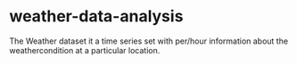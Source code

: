# weather-data-analysis
The Weather dataset it a time series set with per/hour information about the weathercondition at a particular location.
